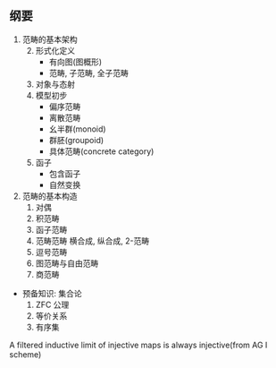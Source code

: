 ## 纲要

1. 范畴的基本架构
    <!-- 1. 构成要素 -->
    <!--     - 元图 -->
    <!--     - 元范畴 -->
    2. 形式化定义
        - 有向图(图概形)
        - 范畴, 子范畴, 全子范畴
    3. 对象与态射
    3. 模型初步
        - 偏序范畴
        - 离散范畴
        - 幺半群(monoid)
        - 群胚(groupoid)
        - 具体范畴(concrete category)
    4. 函子
        - 包含函子
        - 自然变换
2. 范畴的基本构造
    1. 对偶
    2. 积范畴
    3. 函子范畴
    4. 范畴范畴
        横合成, 纵合成, 2-范畴
    5. 逗号范畴
    6. 图范畴与自由范畴
    7. 商范畴

- 预备知识: 集合论
    1. ZFC 公理
    2. 等价关系
    3. 有序集

A filtered inductive limit of injective maps is always injective(from AG I scheme)
